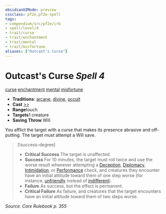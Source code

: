 ```yaml
---
obsidianUIMode: preview
cssclass: pf2e,pf2e-spell
tags:
- compendium/src/pf2e/crb
- spell/level/4
- trait/curse
- trait/enchantment
- trait/mental
- trait/misfortune
aliases: ["Outcast's Curse"]
---
```

# Outcast's Curse *Spell 4*   
[curse](../../rules/traits/curse.md)  [enchantment](../../rules/traits/enchantment.md)  [mental](../../rules/traits/mental.md)  [misfortune](../../rules/traits/misfortune.md)  

- **Traditions**: [arcane](../../rules/traits/arcane.md), [divine](../../rules/traits/divine.md), [occult](../../rules/traits/occult.md)
- **Cast** [>>](../../rules/core-rulebook/chapter-9-playing-the-game.md#Actions "Two-Action") 
- **Range**touch
- **Targets**1 creature
- **Saving Throw** Will

You afflict the target with a curse that makes its presence abrasive and off-putting. The target must attempt a Will save.

> [!success-degree] 
> - **Critical Success** The target is unaffected.
> - **Success** For 10 minutes, the target must roll twice and use the worse result whenever attempting a [Deception](../skills.md#Deception), [Diplomacy](../skills.md#Diplomacy), [Intimidation](../skills.md#Intimidation), or [Performance](../skills.md#Performance) check, and creatures they encounter have an initial attitude toward them of one step worse (for instance, [unfriendly](../../rules/conditions.md#Unfriendly) instead of [indifferent](../../rules/conditions.md#Indifferent)).
> - **Failure** As success, but the effect is permanent.
> - **Critical Failure** As failure, and creatures that the target encounters have an initial attitude toward them of two steps worse.

*Source: Core Rulebook p. 355*